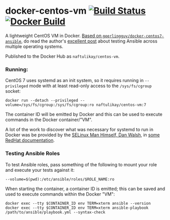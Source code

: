 # docker-centos-vm [![Build Status][svg-travis]][travis] [![Docker Build][svg-docker]][docker]

A lightweight CentOS VM in Docker. [Based on `geerlingguy/docker-centos7-ansible`][upstream], do read the author's
[excellent post][post] about testing Ansible across multiple operating systems.

Published to the Docker Hub as `naftulikay/centos-vm`.

### Running:

CentOS 7 uses systemd as an init system, so it requires running in `--privileged` mode with at least read-only access
to the `/sys/fs/cgroup` socket:

```
docker run --detach --privileged --volume=/sys/fs/cgroup:/sys/fs/cgroup:ro naftulikay/centos-vm:7
```

The container ID will be emitted by Docker and this can be used to execute commands in the Docker container/"VM".

A lot of the work to discover what was necessary for systemd to run in Docker was be provided by the
[SELinux Man Himself, Dan Walsh][dwalsh], in [some RedHat documentation][redhat-docker-systemd].

### Testing Ansible Roles

To test Ansible roles, pass something of the following to mount your role and execute your tests against it:

```
--volume=$(pwd):/etc/ansible/roles/$ROLE_NAME:ro
```

When starting the container, a container ID is emitted; this can be saved and used to execute commands within the Docker
"VM":

```
docker exec --tty $CONTAINER_ID env TERM=xterm ansible --version
docker exec --tty $CONTAINER_ID env TERM=xterm ansible-playbook /path/to/ansible/playbook.yml --syntax-check
```

 [docker]: https://hub.docker.com/r/naftulikay/centos-vm/
 [svg-docker]: https://img.shields.io/docker/automated/naftulikay/centos-vm.svg?maxAge=2592000
 [travis]: https://travis-ci.org/naftulikay/docker-centos-vm
 [svg-travis]: https://travis-ci.org/naftulikay/docker-centos-vm.svg?branch=develop
 [post]: https://www.jeffgeerling.com/blog/2016/how-i-test-ansible-configuration-on-7-different-oses-docker
 [upstream]: https://hub.docker.com/r/geerlingguy/docker-centos7-ansible/
 [dwalsh]: https://stopdisablingselinux.com/
 [redhat-docker-systemd]: https://developers.redhat.com/blog/2014/05/05/running-systemd-within-docker-container/
